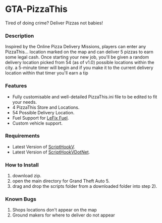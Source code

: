 # GTA-PizzaThis
Tired of doing crime? Deliver Pizzas not babies!

### Description
Inspired by the Online Pizza Delivery Missions, players can enter any PizzaThis... location marked on the map and can deliver 5 pizzas to earn some legal cash. Once starting your new job, you'll be given a random delivery location picked from 54 (as of v1.0) possible locations within the city. a 5-minute timer will begin and if you make it to the current delivery location within that timer you'll earn a tip

### Features
- Fully customisable and well-detailed PizzaThis.ini file to be edited to fit your needs.
- 4 PizzaThis Store and Locations.
- 54 Possible Delivery Location.
- Fuel Support for [LeFix Fuel](https://www.gta5-mods.com/scripts/lefix-simple-fuel).
- Custom vehicle support.

### Requirements
- Latest Version of [ScriptHookV](https://www.dev-c.com/gtav/scripthookv/).
- Latest Version of [ScriptHookVDotNet](https://github.com/scripthookvdotnet/scripthookvdotnet/releases).

### How to Install
1) download zip.
2) open the main directory for Grand Theft Auto 5.
3) drag and drop the scripts folder from a downloaded folder into step 2).

### Known Bugs
1) Shops locations don't appear on the map
2) Ground makers for where to deliver do not appear
